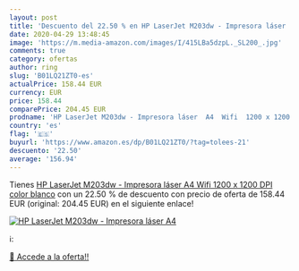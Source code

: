 ```yaml
---
layout: post
title: 'Descuento del 22.50 % en HP LaserJet M203dw - Impresora láser  A4'
date: 2020-04-29 13:48:45
image: 'https://m.media-amazon.com/images/I/415LBa5dzpL._SL200_.jpg'
comments: true
category: ofertas
author: ring
slug: 'B01LQ21ZT0-es'
actualPrice: 158.44 EUR
currency: EUR
price: 158.44
comparePrice: 204.45 EUR
prodname: 'HP LaserJet M203dw - Impresora láser  A4  Wifi  1200 x 1200 DPI   color blanco'
country: 'es'
flag: '🇪🇸'
buyurl: 'https://www.amazon.es/dp/B01LQ21ZT0/?tag=tolees-21'
descuento: '22.50'
average: '156.94'
---
```


Tienes [HP LaserJet M203dw - Impresora láser  A4  Wifi  1200 x 1200 DPI   color blanco](https://www.amazon.es/dp/B01LQ21ZT0/?tag=tolees-21) con un 22.50 % de descuento con precio de oferta de 158.44 EUR (original: 204.45 EUR) en el siguiente enlace!

[![HP LaserJet M203dw - Impresora láser  A4](https://m.media-amazon.com/images/I/415LBa5dzpL._SL200_.jpg)](https://www.amazon.es/dp/B01LQ21ZT0/?tag=tolees-21)

ℹ️:


[🛒 Accede a la oferta!!](https://www.amazon.es/dp/B01LQ21ZT0/?tag=tolees-21)
